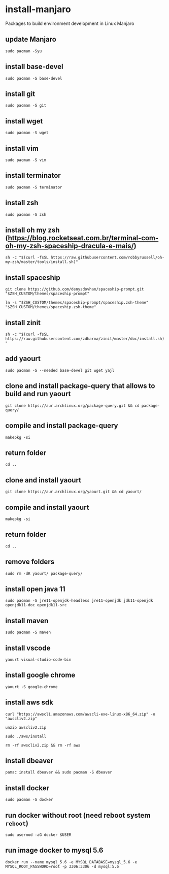 # install-manjaro
Packages to build environment development in Linux Manjaro

## update Manjaro
`sudo pacman -Syu`

## install base-devel
`sudo pacman -S base-devel`

## install git
`sudo pacman -S git`

## install wget
`sudo pacman -S wget`

## install vim
`sudo pacman -S vim`

## install terminator
`sudo pacman -S terminator`

## install zsh
`sudo pacman -S zsh`

## install oh my zsh (https://blog.rocketseat.com.br/terminal-com-oh-my-zsh-spaceship-dracula-e-mais/)
`sh -c "$(curl -fsSL https://raw.githubusercontent.com/robbyrussell/oh-my-zsh/master/tools/install.sh)"`

## install spaceship
`git clone https://github.com/denysdovhan/spaceship-prompt.git "$ZSH_CUSTOM/themes/spaceship-prompt"`

`ln -s "$ZSH_CUSTOM/themes/spaceship-prompt/spaceship.zsh-theme" "$ZSH_CUSTOM/themes/spaceship.zsh-theme"`

## install zinit
`sh -c "$(curl -fsSL https://raw.githubusercontent.com/zdharma/zinit/master/doc/install.sh)"`

## add yaourt
`sudo pacman -S --needed base-devel git wget yajl`

## clone and install package-query that allows to build and run yaourt
`git clone https://aur.archlinux.org/package-query.git && cd package-query/`

## compile and install package-query
`makepkg -si`

## return folder
`cd ..`

## clone and install yaourt
`git clone https://aur.archlinux.org/yaourt.git && cd yaourt/`

## compile and install yaourt
`makepkg -si`

## return folder
`cd ..`

## remove folders
`sudo rm -dR yaourt/ package-query/`

## install open java 11
`sudo pacman -S jre11-openjdk-headless jre11-openjdk jdk11-openjdk openjdk11-doc openjdk11-src`

## install maven
`sudo pacman -S maven`

## install vscode
`yaourt visual-studio-code-bin`

## install google chrome
`yaourt -S google-chrome`

## install aws sdk
`curl "https://awscli.amazonaws.com/awscli-exe-linux-x86_64.zip" -o "awscliv2.zip"`

`unzip awscliv2.zip`

`sudo ./aws/install`

`rm -rf awscliv2.zip && rm -rf aws`

## install dbeaver
`pamac install dbeaver && sudo pacman -S dbeaver`

## install docker
`sudo pacman -S docker`

## run docker without root (need reboot system `reboot`)
`sudo usermod -aG docker $USER`

## run image docker to mysql 5.6
`docker run --name mysql_5.6 -e MYSQL_DATABASE=mysql_5.6 -e MYSQL_ROOT_PASSWORD=root -p 3306:3306 -d mysql:5.6`
